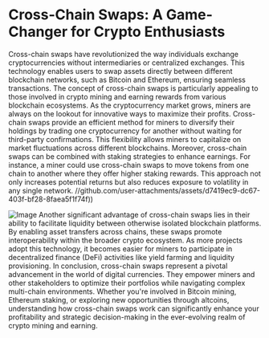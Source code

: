 # Cross-Chain Swaps: A Game-Changer for Crypto Enthusiasts
Cross-chain swaps have revolutionized the way individuals exchange cryptocurrencies without intermediaries or centralized exchanges. This technology enables users to swap assets directly between different blockchain networks, such as Bitcoin and Ethereum, ensuring seamless transactions. The concept of cross-chain swaps is particularly appealing to those involved in crypto mining and earning rewards from various blockchain ecosystems.
As the cryptocurrency market grows, miners are always on the lookout for innovative ways to maximize their profits. Cross-chain swaps provide an efficient method for miners to diversify their holdings by trading one cryptocurrency for another without waiting for third-party confirmations. This flexibility allows miners to capitalize on market fluctuations across different blockchains.
Moreover, cross-chain swaps can be combined with staking strategies to enhance earnings. For instance, a miner could use cross-chain swaps to move tokens from one chain to another where they offer higher staking rewards. This approach not only increases potential returns but also reduces exposure to volatility in any single network.
 //github.com/user-attachments/assets/d7419ec9-dc67-403f-bf28-8faea5f1f74f))

![Image](https://github.com/user-attachments/assets/4a25d116-2220-4385-b08e-f287af8fcbc4)
Another significant advantage of cross-chain swaps lies in their ability to facilitate liquidity between otherwise isolated blockchain platforms. By enabling asset transfers across chains, these swaps promote interoperability within the broader crypto ecosystem. As more projects adopt this technology, it becomes easier for miners to participate in decentralized finance (DeFi) activities like yield farming and liquidity provisioning.
In conclusion, cross-chain swaps represent a pivotal advancement in the world of digital currencies. They empower miners and other stakeholders to optimize their portfolios while navigating complex multi-chain environments. Whether you're involved in Bitcoin mining, Ethereum staking, or exploring new opportunities through altcoins, understanding how cross-chain swaps work can significantly enhance your profitability and strategic decision-making in the ever-evolving realm of crypto mining and earning.
